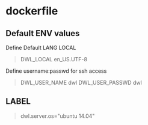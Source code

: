 # dockerfile

## Default ENV values

Define Default LANG LOCAL
> DWL_LOCAL en_US.UTF-8

Define username:passwd for ssh access
> DWL_USER_NAME dwl
> DWL_USER_PASSWD dwl

## LABEL

>dwl.server.os="ubuntu 14.04"
